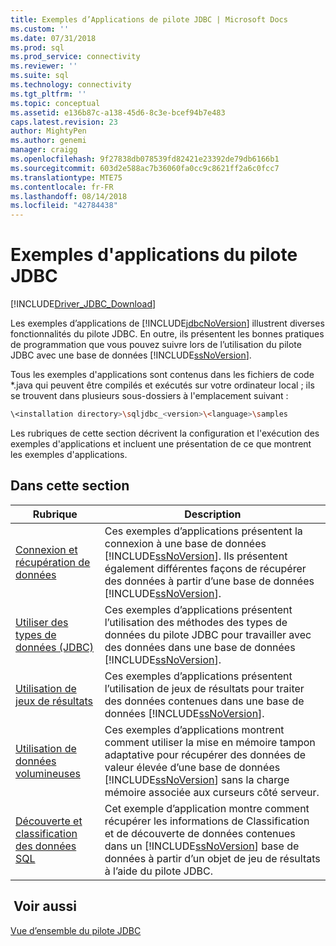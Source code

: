 ```yaml
---
title: Exemples d’Applications de pilote JDBC | Microsoft Docs
ms.custom: ''
ms.date: 07/31/2018
ms.prod: sql
ms.prod_service: connectivity
ms.reviewer: ''
ms.suite: sql
ms.technology: connectivity
ms.tgt_pltfrm: ''
ms.topic: conceptual
ms.assetid: e136b87c-a138-45d6-8c3e-bcef94b7e483
caps.latest.revision: 23
author: MightyPen
ms.author: genemi
manager: craigg
ms.openlocfilehash: 9f27838db078539fd82421e23392de79db6166b1
ms.sourcegitcommit: 603d2e588ac7b36060fa0cc9c8621ff2a6c0fcc7
ms.translationtype: MTE75
ms.contentlocale: fr-FR
ms.lasthandoff: 08/14/2018
ms.locfileid: "42784438"
---
```

# <a name="sample-jdbc-driver-applications"></a>Exemples d'applications du pilote JDBC

[!INCLUDE[Driver_JDBC_Download](../../includes/driver_jdbc_download.md)]

Les exemples d’applications de [!INCLUDE[jdbcNoVersion](../../includes/jdbcnoversion_md.md)] illustrent diverses fonctionnalités du pilote JDBC. En outre, ils présentent les bonnes pratiques de programmation que vous pouvez suivre lors de l’utilisation du pilote JDBC avec une base de données [!INCLUDE[ssNoVersion](../../includes/ssnoversion-md.md)].  
  
Tous les exemples d'applications sont contenus dans les fichiers de code *.java qui peuvent être compilés et exécutés sur votre ordinateur local ; ils se trouvent dans plusieurs sous-dossiers à l'emplacement suivant :  

```bash
\<installation directory>\sqljdbc_<version>\<language>\samples  
```

Les rubriques de cette section décrivent la configuration et l'exécution des exemples d'applications et incluent une présentation de ce que montrent les exemples d'applications.  
  
## <a name="in-this-section"></a>Dans cette section  
  
| Rubrique                                                                                                        | Description                                                                                                                                                                                                                                                             |
| ------------------------------------------------------------------------------------------------------------ | ----------------------------------------------------------------------------------------------------------------------------------------------------------------------------------------------------------------------------------------------------------------------- |
| [Connexion et récupération de données](../../connect/jdbc/connecting-and-retrieving-data.md)                       | Ces exemples d’applications présentent la connexion à une base de données [!INCLUDE[ssNoVersion](../../includes/ssnoversion-md.md)]. Ils présentent également différentes façons de récupérer des données à partir d’une base de données [!INCLUDE[ssNoVersion](../../includes/ssnoversion-md.md)]. |
| [Utiliser des types de données &#40;JDBC&#41;](../../connect/jdbc/working-with-data-types-jdbc.md)                 | Ces exemples d’applications présentent l’utilisation des méthodes des types de données du pilote JDBC pour travailler avec des données dans une base de données [!INCLUDE[ssNoVersion](../../includes/ssnoversion-md.md)].                                                                                           |
| [Utilisation de jeux de résultats](../../connect/jdbc/working-with-result-sets.md)                                   | Ces exemples d’applications présentent l’utilisation de jeux de résultats pour traiter des données contenues dans une base de données [!INCLUDE[ssNoVersion](../../includes/ssnoversion-md.md)].                                                                                                         |
| [Utilisation de données volumineuses](../../connect/jdbc/working-with-large-data.md)                                     | Ces exemples d’applications montrent comment utiliser la mise en mémoire tampon adaptative pour récupérer des données de valeur élevée d’une base de données [!INCLUDE[ssNoVersion](../../includes/ssnoversion-md.md)] sans la charge mémoire associée aux curseurs côté serveur.                                                      |
| [Découverte et classification des données SQL](../../connect/jdbc/data-discovery-classification-sample.md) | Cet exemple d’application montre comment récupérer les informations de Classification et de découverte de données contenues dans un [!INCLUDE[ssNoVersion](../../includes/ssnoversion-md.md)] base de données à partir d’un objet de jeu de résultats à l’aide du pilote JDBC.                                      |
  
## <a name="see-also"></a> Voir aussi

[Vue d’ensemble du pilote JDBC](../../connect/jdbc/overview-of-the-jdbc-driver.md)  
  